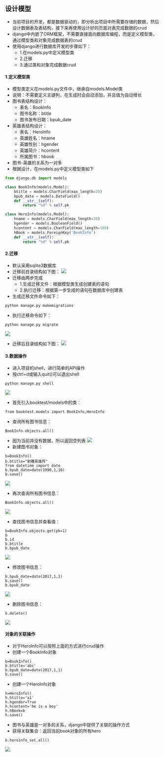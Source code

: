 ## 设计模型
- 当前项目的开发，都是数据驱动的，即分析出项目中所需要存储的数据，然后设计数据表及表结构，接下来再使用设计好的页面对表完成数据的crud
- django中内嵌了ORM框架，不需要直接面向数据库编程，而是定义模型类，通过模型类和对象完成数据表的crud
- 使用django进行数据库开发的步骤如下：
    - 1.在models.py中定义模型类
    - 2.迁移
    - 3.通过类和对象完成数据crud

#### 1.定义模型类
- 模型类定义在models.py文件中，继承自models.Model类
- 说明：不需要定义主键列，在生成时会自动添加，并且值为自动增长
- 图书表结构设计：
    - 表名：BookInfo
    - 图书名称：btitle
    - 图书发布日期：bpub_date
- 英雄表结构设计：
    - 表名：HeroInfo
    - 英雄姓名：hname
    - 英雄性别：hgender
    - 英雄简介：hcontent
    - 所属图书：hbook
- 图书-英雄的关系为一对多
- 根据设计，在models.py中定义模型类如下
```python
from django.db import models

class BookInfo(models.Model):
    btitle = models.CharField(max_length=20)
    bpub_date = models.DateField()
    def __str__(self):
        return "%d" % self.pk

class HeroInfo(models.Model):
    hname = models.CharField(max_length=20)
    hgender = models.BooleanField()
    hcontent = models.CharField(max_length=100)
    hBook = models.ForeignKey('BookInfo')
    def __str__(self):
        return "%d" % self.pk
```
#### 2.迁移
- 默认采用sqlite3数据库
- 迁移前目录结构如下图：
![](./images/p4_1.png)
- 迁移由两步完成
    - 1.生成迁移文件：根据模型类生成创建表的语句
    - 2.执行迁移：根据第一步生成的语句在数据库中创建表
- 生成迁移文件命令如下：
```html
python manage.py makemigrations
```
- 执行迁移命令如下：
```
python manage.py migrate
```
![](./images/p4_3.png)
- 迁移后目录结构如下图：
![](./images/p4_4.png)

#### 3.数据操作
- 进入项目的shell，进行简单的API操作
- 按ctrl+d或输入quit()可以退出shell
```
python manage.py shell
```
![](./images/p4_5.png)
- 首先引入booktest/models中的类：
```
from booktest.models import BookInfo,HeroInfo
```
- 查询所有图书信息：
```
BookInfo.objects.all()
```
- 因为当前并没有数据，所以返回空列表
![](./images/p4_6.png)
- 新建图书对象：
```
b=BookInfo()
b.btitle="射雕英雄传"
from datetime import date
b.bpub_date=date(1990,1,10)
b.save()
```
![](./images/p4_7.png)
- 再次查询所有图书信息：
```
BookInfo.objects.all()
```
![](./images/p4_8.png)
- 查找图书信息并查看值：
```
b=BookInfo.objects.get(pk=1)
b
b.id
b.btitle
b.bpub_date
```
![](./images/p4_9.png)
- 修改图书信息：
```
b.bpub_date=date(2017,1,1)
b.save()
b.bpub_date
```
![](./images/p4_10.png)
- 删除图书信息：
```
b.delete()
```
![](./images/p4_11.png)

#### 对象的关联操作
- 对于HeroInfo可以按照上面的方式进行crud操作
- 创建一个BookInfo对象
```
b=BookInfo()
b.btitle='abc'
b.bpub_date=date(2017,1,1)
b.save()
```
- 创建一个HeroInfo对象
```
h=HeroInfo()
h.htitle='a1'
h.hgender=True
h.hcontent='he is a boy'
h.hBook=b
h.save()
```
- 图书与英雄是一对多的关系，django中提供了关联的操作方式
- 获得关联集合：返回当前book对象的所有hero
```
b.heroinfo_set.all()
```
![](./images/p4_12.png)

